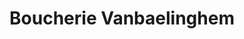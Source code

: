 ---
title: "Boucherie Vanbaelinghem"
url: /coudekerque-branche/boucherie-vanbaelinghem/
shop: boucherie
---